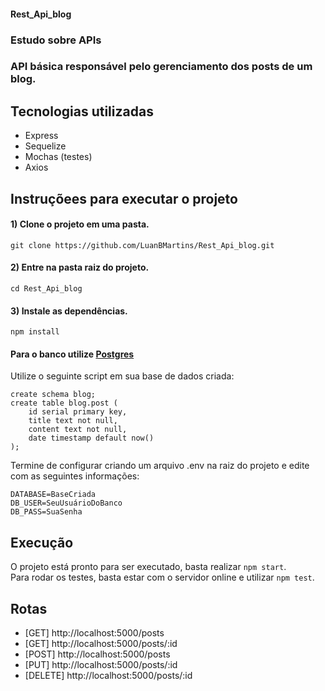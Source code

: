 #### Rest_Api_blog
### Estudo sobre APIs
### API b&aacute;sica respons&aacute;vel pelo gerenciamento dos posts de um blog.
## Tecnologias utilizadas

<ul>
<li>Express</li>
<li>Sequelize</li>
<li>Mochas (testes)</li>
<li>Axios</li>
</ul>

## Instruçõees para executar o projeto
#### 1) Clone o projeto em uma pasta.
`git clone https://github.com/LuanBMartins/Rest_Api_blog.git`
#### 2) Entre na pasta raiz do projeto.
`cd Rest_Api_blog`
#### 3) Instale as depend&ecirc;ncias.
`npm install`


<h4>Para o banco utilize <a href="https://www.postgresql.org/">Postgres</a></h4>
Utilize o seguinte script em sua base de dados criada:


```
create schema blog;
create table blog.post (
    id serial primary key,
    title text not null,
    content text not null,
    date timestamp default now()
); 
```
Termine de configurar criando um arquivo .env na raiz do projeto e edite com as seguintes informações:  
```
DATABASE=BaseCriada
DB_USER=SeuUsuárioDoBanco
DB_PASS=SuaSenha
```
## Execução
O projeto está pronto para ser executado, basta realizar `npm start`.<br>
Para rodar os testes, basta estar com o servidor online e utilizar `npm test`.

## Rotas
<ul>
<li>[GET] http://localhost:5000/posts</li>
<li>[GET] http://localhost:5000/posts/:id</li>
<li>[POST] http://localhost:5000/posts</li>
<li>[PUT] http://localhost:5000/posts/:id</li>
<li>[DELETE] http://localhost:5000/posts/:id</li>
</ul>
